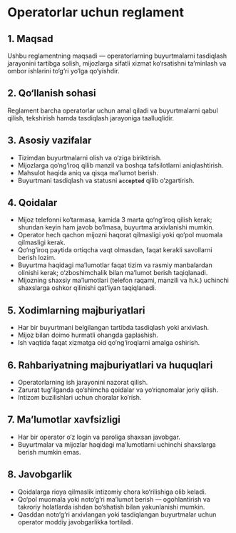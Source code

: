 # Operatorlar uchun reglament

## 1. Maqsad
Ushbu reglamentning maqsadi — operatorlarning buyurtmalarni tasdiqlash jarayonini tartibga solish, mijozlarga sifatli xizmat ko‘rsatishni ta’minlash va ombor ishlarini to‘g‘ri yo‘lga qo‘yishdir.  

## 2. Qo‘llanish sohasi
Reglament barcha operatorlar uchun amal qiladi va buyurtmalarni qabul qilish, tekshirish hamda tasdiqlash jarayoniga taalluqlidir.  

## 3. Asosiy vazifalar
- Tizimdan buyurtmalarni olish va o‘ziga biriktirish.  
- Mijozlarga qo‘ng‘iroq qilib manzil va boshqa tafsilotlarni aniqlashtirish.  
- Mahsulot haqida aniq va qisqa ma’lumot berish.  
- Buyurtmani tasdiqlash va statusni **`accepted`** qilib o‘zgartirish.  

## 4. Qoidalar
- Mijoz telefonni ko‘tarmasa, kamida 3 marta qo‘ng‘iroq qilish kerak; shundan keyin ham javob bo‘lmasa, buyurtma arxivlanishi mumkin.  
- Operator hech qachon mijozni haqorat qilmasligi yoki qo‘pol muomala qilmasligi kerak.  
- Qo‘ng‘iroq paytida ortiqcha vaqt olmasdan, faqat kerakli savollarni berish lozim.  
- Buyurtma haqidagi ma’lumotlar faqat tizim va rasmiy manbalardan olinishi kerak; o‘zboshimchalik bilan ma’lumot berish taqiqlanadi.  
- Mijozning shaxsiy ma’lumotlari (telefon raqami, manzili va h.k.) uchinchi shaxslarga oshkor qilinishi qat’iyan taqiqlanadi.  

## 5. Xodimlarning majburiyatlari
- Har bir buyurtmani belgilangan tartibda tasdiqlash yoki arxivlash.  
- Mijoz bilan doimo hurmatli ohangda gaplashish.  
- Ish vaqtida faqat xizmatga oid qo‘ng‘iroqlarni amalga oshirish.  

## 6. Rahbariyatning majburiyatlari va huquqlari
- Operatorlarning ish jarayonini nazorat qilish.  
- Zarurat tug‘ilganda qo‘shimcha qoidalar va yo‘riqnomalar joriy qilish.  
- Intizom buzilishlari uchun choralar ko‘rish.  

## 7. Ma’lumotlar xavfsizligi
- Har bir operator o‘z login va paroliga shaxsan javobgar.  
- Buyurtmalar va mijozlar haqidagi ma’lumotlarni uchinchi shaxslarga berish mumkin emas.  

## 8. Javobgarlik
- Qoidalarga rioya qilmaslik intizomiy chora ko‘rilishiga olib keladi.  
- Qo‘pol muomala yoki noto‘g‘ri ma’lumot berish — ogohlantirish va takroriy holatlarda ishdan bo‘shatish bilan yakunlanishi mumkin.  
- Qasddan noto‘g‘ri arxivlangan yoki tasdiqlangan buyurtmalar uchun operator moddiy javobgarlikka tortiladi.  
